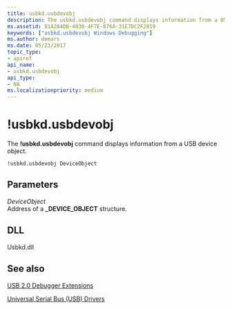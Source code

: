 ```yaml
---
title: usbkd.usbdevobj
description: The usbkd.usbdevobj command displays information from a USB device object.
ms.assetid: 81A284DB-4830-4F7E-876A-31E7DC2F2819
keywords: ["usbkd.usbdevobj Windows Debugging"]
ms.author: domars
ms.date: 05/23/2017
topic_type:
- apiref
api_name:
- usbkd.usbdevobj
api_type:
- NA
ms.localizationpriority: medium
---
```


# !usbkd.usbdevobj


The **!usbkd.usbdevobj** command displays information from a USB device object.

```dbgcmd
!usbkd.usbdevobj DeviceObject
```

## <span id="ddk__devobj_dbg"></span><span id="DDK__DEVOBJ_DBG"></span>Parameters


<span id="_______DeviceObject______"></span><span id="_______deviceobject______"></span><span id="_______DEVICEOBJECT______"></span> *DeviceObject*   
Address of a **\_DEVICE\_OBJECT** structure.

## <span id="DLL"></span><span id="dll"></span>DLL


Usbkd.dll

## <span id="see_also"></span>See also


[USB 2.0 Debugger Extensions](usb-2-0-extensions.md)

[Universal Serial Bus (USB) Drivers](https://go.microsoft.com/fwlink/p?LinkID=227351)

 

 






